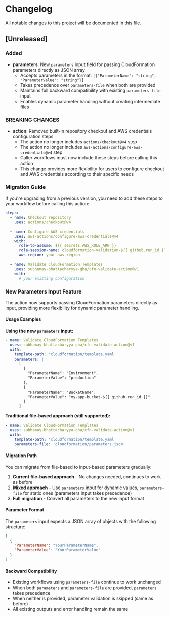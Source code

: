 
# Changelog

All notable changes to this project will be documented in this file.

## [Unreleased]

### Added

- **parameters**: New `parameters` input field for passing CloudFormation parameters directly as JSON array
  - Accepts parameters in the format: `[{"ParameterName": "string", "ParameterValue": "string"}]`
  - Takes precedence over `parameters-file` when both are provided
  - Maintains full backward compatibility with existing `parameters-file` input
  - Enables dynamic parameter handling without creating intermediate files

### BREAKING CHANGES

- **action**: Removed built-in repository checkout and AWS credentials configuration steps
  - The action no longer includes `actions/checkout@v4` step
  - The action no longer includes `aws-actions/configure-aws-credentials@v4` step
  - Caller workflows must now include these steps before calling this action
  - This change provides more flexibility for users to configure checkout and AWS credentials according to their specific needs

### Migration Guide

If you're upgrading from a previous version, you need to add these steps to your workflow before calling this action:

```yaml
steps:
  - name: Checkout repository
    uses: actions/checkout@v4

  - name: Configure AWS credentials
    uses: aws-actions/configure-aws-credentials@v4
    with:
      role-to-assume: ${{ secrets.AWS_ROLE_ARN }}
      role-session-name: cloudformation-validation-${{ github.run_id }}
      aws-region: your-aws-region

  - name: Validate CloudFormation Templates
    uses: subhamay-bhattacharyya-gha/cfn-validate-action@v1
    with:
      # your existing configuration
```

### New Parameters Input Feature

The action now supports passing CloudFormation parameters directly as input, providing more flexibility for dynamic parameter handling.

#### Usage Examples

**Using the new `parameters` input:**

```yaml
- name: Validate CloudFormation Templates
  uses: subhamay-bhattacharyya-gha/cfn-validate-action@v1
  with:
    template-path: 'cloudformation/template.yaml'
    parameters: |
      [
        {
          "ParameterName": "Environment",
          "ParameterValue": "production"
        },
        {
          "ParameterName": "BucketName", 
          "ParameterValue": "my-app-bucket-${{ github.run_id }}"
        }
      ]
```

**Traditional file-based approach (still supported):**

```yaml
- name: Validate CloudFormation Templates
  uses: subhamay-bhattacharyya-gha/cfn-validate-action@v1
  with:
    template-path: 'cloudformation/template.yaml'
    parameters-file: 'cloudformation/parameters.json'
```

#### Migration Path

You can migrate from file-based to input-based parameters gradually:

1. **Current file-based approach** - No changes needed, continues to work as before
2. **Mixed approach** - Use `parameters` input for dynamic values, `parameters-file` for static ones (parameters input takes precedence)
3. **Full migration** - Convert all parameters to the new input format

#### Parameter Format

The `parameters` input expects a JSON array of objects with the following structure:

```json
[
  {
    "ParameterName": "YourParameterName",
    "ParameterValue": "YourParameterValue"
  }
]
```

#### Backward Compatibility

- Existing workflows using `parameters-file` continue to work unchanged
- When both `parameters` and `parameters-file` are provided, `parameters` takes precedence
- When neither is provided, parameter validation is skipped (same as before)
- All existing outputs and error handling remain the same
